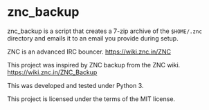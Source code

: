 # znc_backup

znc_backup is a script that creates a 7-zip archive of the `$HOME/.znc`
directory and emails it to an email you provide during setup.

ZNC is an advanced IRC bouncer. <https://wiki.znc.in/ZNC>

This project was inspired by ZNC backup from the ZNC wiki.
<https://wiki.znc.in/ZNC_Backup>

This was developed and tested under Python 3.

This project is licensed under the terms of the MIT license.
